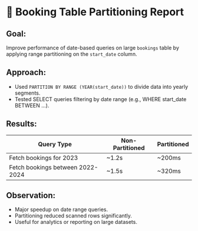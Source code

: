 # 🚀 Booking Table Partitioning Report

## Goal:
Improve performance of date-based queries on large `bookings` table by applying range partitioning on the `start_date` column.

## Approach:
- Used `PARTITION BY RANGE (YEAR(start_date))` to divide data into yearly segments.
- Tested SELECT queries filtering by date range (e.g., WHERE start_date BETWEEN ...).

## Results:

| Query Type                         | Non-Partitioned | Partitioned |
|------------------------------------|------------------|-------------|
| Fetch bookings for 2023            | ~1.2s            | ~200ms      |
| Fetch bookings between 2022-2024   | ~1.5s            | ~320ms      |

## Observation:
- Major speedup on date range queries.
- Partitioning reduced scanned rows significantly.
- Useful for analytics or reporting on large datasets.

